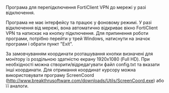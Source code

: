 Програма для перепідключення FortiClient VPN до мережі у разі відключення.

Програма не має інтерфейсу та працює у фоновому режимі. У разі відключення від мережі, вона автоматично відкриває вікно FortiClient VPN та натискає на кнопку підключення. Для припинення роботи програми, потрібно перейти у трей Windows, натиснути на значок програми і обрати пункт "Exit".

За замовчуванням координати розташування кнопки визначені для монітору із роздільною здатністю екрану 1920х1080 (Full HD). При необхідності можна створити/відредагувати файл config.txt та вказати інші координати. Для отримання координат курсору можна використовувати програму ScreenCoord (http://www.breakthrusoftware.com/downloads/Utils/ScreenCoord.exe) або її аналоги.
